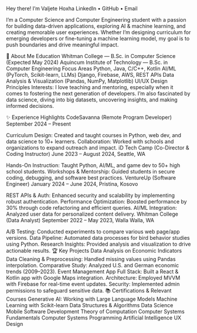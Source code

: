 Hey there! I’m Valjete Hoxha
LinkedIn • GitHub • Email

I’m a Computer Science and Computer Engineering student with a passion for building data-driven applications, exploring AI & machine learning, and creating memorable user experiences. Whether I’m designing curriculum for emerging developers or fine-tuning a machine learning model, my goal is to push boundaries and drive meaningful impact.

🚀 About Me
Education
Whitman College — B.Sc. in Computer Science (Expected May 2024)
Aquincum Institute of Technology — B.Sc. in Computer Engineering
Focus Areas
Python, Java, C/C++, Kotlin
AI/ML (PyTorch, Scikit-learn, LLMs)
Django, Firebase, AWS, REST APIs
Data Analysis & Visualization (Pandas, NumPy, Matplotlib)
UI/UX Design Principles
Interests: I love teaching and mentoring, especially when it comes to fostering the next generation of developers. I’m also fascinated by data science, diving into big datasets, uncovering insights, and making informed decisions.

✨ Experience Highlights
CodeSavanna (Remote Program Developer)
September 2024 – Present

Curriculum Design: Created and taught courses in Python, web dev, and data science to 10+ learners.
Collaboration: Worked with schools and organizations to expand outreach and impact.
iD Tech Camp (Co-Director & Coding Instructor)
June 2023 – August 2024, Seattle, WA

Hands-On Instruction: Taught Python, AI/ML, and game dev to 50+ high school students.
Workshops & Mentorship: Guided students in secure coding, debugging, and software best practices.
VentureUp (Software Engineer)
January 2024 – June 2024, Pristina, Kosovo

REST APIs & Auth: Enhanced security and scalability by implementing robust authentication.
Performance Optimization: Boosted performance by 30% through code refactoring and efficient queries.
AI/ML Integration: Analyzed user data for personalized content delivery.
Whitman College (Data Analyst)
September 2022 – May 2023, Walla Walla, WA

A/B Testing: Conducted experiments to compare various web page/app versions.
Data Pipeline: Automated data processes for bird behavior studies using Python.
Research Insights: Provided analysis and visualization to drive actionable results.
🏆 Key Projects
Data Analysis on Economic Indicators
Data Cleaning & Preprocessing: Handled missing values using Pandas interpolation.
Comparative Study: Analyzed U.S. and German economic trends (2009–2023).
Event Management App
Full Stack: Built a React & Kotlin app with Google Maps integration.
Architecture: Employed MVVM with Firebase for real-time event updates.
Security: Implemented admin permissions to safeguard sensitive data.
📚 Certifications & Relevant Courses
Generative AI: Working with Large Language Models
Machine Learning with Scikit-learn
Data Structures & Algorithms
Data Science
Mobile Software Development
Theory of Computation
Computer Systems Fundamentals
Computer Systems Programming
Artificial Intelligence
UX Design

